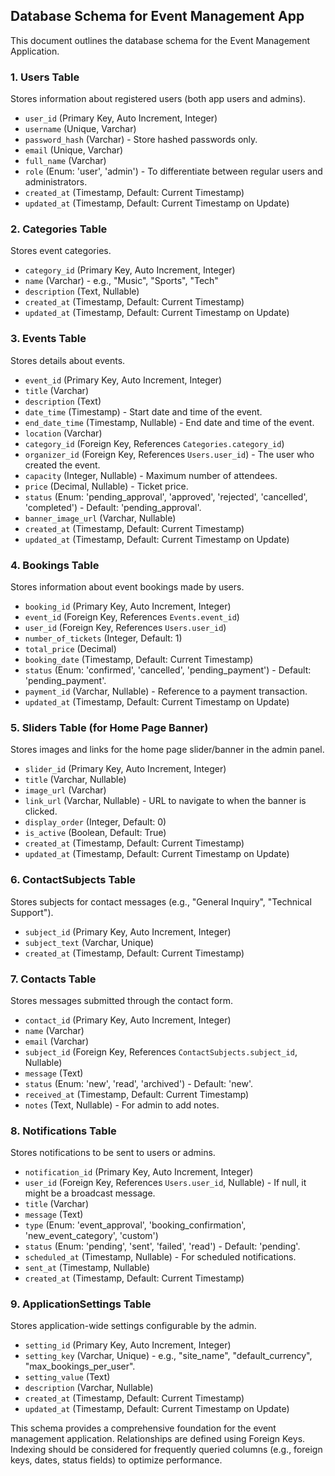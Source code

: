 ## Database Schema for Event Management App

This document outlines the database schema for the Event Management Application.

### 1. Users Table

Stores information about registered users (both app users and admins).

-   `user_id` (Primary Key, Auto Increment, Integer)
-   `username` (Unique, Varchar)
-   `password_hash` (Varchar) - Store hashed passwords only.
-   `email` (Unique, Varchar)
-   `full_name` (Varchar)
-   `role` (Enum: 'user', 'admin') - To differentiate between regular users and administrators.
-   `created_at` (Timestamp, Default: Current Timestamp)
-   `updated_at` (Timestamp, Default: Current Timestamp on Update)

### 2. Categories Table

Stores event categories.

-   `category_id` (Primary Key, Auto Increment, Integer)
-   `name` (Varchar) - e.g., "Music", "Sports", "Tech"
-   `description` (Text, Nullable)
-   `created_at` (Timestamp, Default: Current Timestamp)
-   `updated_at` (Timestamp, Default: Current Timestamp on Update)

### 3. Events Table

Stores details about events.

-   `event_id` (Primary Key, Auto Increment, Integer)
-   `title` (Varchar)
-   `description` (Text)
-   `date_time` (Timestamp) - Start date and time of the event.
-   `end_date_time` (Timestamp, Nullable) - End date and time of the event.
-   `location` (Varchar)
-   `category_id` (Foreign Key, References `Categories.category_id`)
-   `organizer_id` (Foreign Key, References `Users.user_id`) - The user who created the event.
-   `capacity` (Integer, Nullable) - Maximum number of attendees.
-   `price` (Decimal, Nullable) - Ticket price.
-   `status` (Enum: 'pending_approval', 'approved', 'rejected', 'cancelled', 'completed') - Default: 'pending_approval'.
-   `banner_image_url` (Varchar, Nullable)
-   `created_at` (Timestamp, Default: Current Timestamp)
-   `updated_at` (Timestamp, Default: Current Timestamp on Update)

### 4. Bookings Table

Stores information about event bookings made by users.

-   `booking_id` (Primary Key, Auto Increment, Integer)
-   `event_id` (Foreign Key, References `Events.event_id`)
-   `user_id` (Foreign Key, References `Users.user_id`)
-   `number_of_tickets` (Integer, Default: 1)
-   `total_price` (Decimal)
-   `booking_date` (Timestamp, Default: Current Timestamp)
-   `status` (Enum: 'confirmed', 'cancelled', 'pending_payment') - Default: 'pending_payment'.
-   `payment_id` (Varchar, Nullable) - Reference to a payment transaction.
-   `updated_at` (Timestamp, Default: Current Timestamp on Update)

### 5. Sliders Table (for Home Page Banner)

Stores images and links for the home page slider/banner in the admin panel.

-   `slider_id` (Primary Key, Auto Increment, Integer)
-   `title` (Varchar, Nullable)
-   `image_url` (Varchar)
-   `link_url` (Varchar, Nullable) - URL to navigate to when the banner is clicked.
-   `display_order` (Integer, Default: 0)
-   `is_active` (Boolean, Default: True)
-   `created_at` (Timestamp, Default: Current Timestamp)
-   `updated_at` (Timestamp, Default: Current Timestamp on Update)

### 6. ContactSubjects Table

Stores subjects for contact messages (e.g., "General Inquiry", "Technical Support").

-   `subject_id` (Primary Key, Auto Increment, Integer)
-   `subject_text` (Varchar, Unique)
-   `created_at` (Timestamp, Default: Current Timestamp)

### 7. Contacts Table

Stores messages submitted through the contact form.

-   `contact_id` (Primary Key, Auto Increment, Integer)
-   `name` (Varchar)
-   `email` (Varchar)
-   `subject_id` (Foreign Key, References `ContactSubjects.subject_id`, Nullable)
-   `message` (Text)
-   `status` (Enum: 'new', 'read', 'archived') - Default: 'new'.
-   `received_at` (Timestamp, Default: Current Timestamp)
-   `notes` (Text, Nullable) - For admin to add notes.

### 8. Notifications Table

Stores notifications to be sent to users or admins.

-   `notification_id` (Primary Key, Auto Increment, Integer)
-   `user_id` (Foreign Key, References `Users.user_id`, Nullable) - If null, it might be a broadcast message.
-   `title` (Varchar)
-   `message` (Text)
-   `type` (Enum: 'event_approval', 'booking_confirmation', 'new_event_category', 'custom')
-   `status` (Enum: 'pending', 'sent', 'failed', 'read') - Default: 'pending'.
-   `scheduled_at` (Timestamp, Nullable) - For scheduled notifications.
-   `sent_at` (Timestamp, Nullable)
-   `created_at` (Timestamp, Default: Current Timestamp)

### 9. ApplicationSettings Table

Stores application-wide settings configurable by the admin.

-   `setting_id` (Primary Key, Auto Increment, Integer)
-   `setting_key` (Varchar, Unique) - e.g., "site_name", "default_currency", "max_bookings_per_user".
-   `setting_value` (Text)
-   `description` (Varchar, Nullable)
-   `created_at` (Timestamp, Default: Current Timestamp)
-   `updated_at` (Timestamp, Default: Current Timestamp on Update)

This schema provides a comprehensive foundation for the event management application.
Relationships are defined using Foreign Keys. Indexing should be considered for frequently queried columns (e.g., foreign keys, dates, status fields) to optimize performance.
